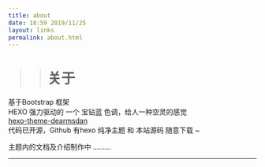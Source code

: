 ```yaml
---
title: about
date: 18:59 2019/11/25
layout: links
permalink: about.html
---
```




>> # 关于  

基于Bootstrap 框架  
HEXO 强力驱动的 一个  宝钻蓝 色调，给人一种空灵的感觉  
  [hexo-theme-dearmsdan](https://github.com/ZHD99/hexo-theme-dearmsdan)  
代码已开源，Github 有hexo 纯净主题 和 本站源码 随意下载 ~

主题内的文档及介绍制作中 .........

  









------

